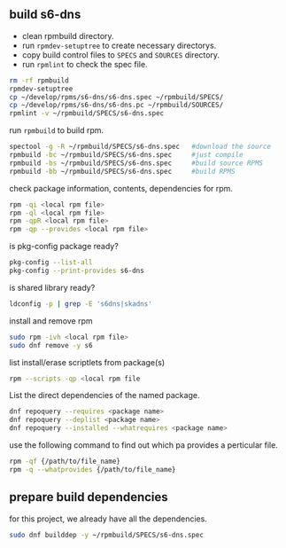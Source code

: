 
## build s6-dns

- clean rpmbuild directory.
- run `rpmdev-setuptree` to create necessary directorys.
- copy build control files to `SPECS` and `SOURCES` directory.
- run `rpmlint` to check the spec file.

```sh
rm -rf rpmbuild
rpmdev-setuptree
cp ~/develop/rpms/s6-dns/s6-dns.spec ~/rpmbuild/SPECS/
cp ~/develop/rpms/s6-dns/s6-dns.pc ~/rpmbuild/SOURCES/
rpmlint -v ~/rpmbuild/SPECS/s6-dns.spec
```
run `rpmbuild` to build rpm.
```sh
spectool -g -R ~/rpmbuild/SPECS/s6-dns.spec   #download the source
rpmbuild -bc ~/rpmbuild/SPECS/s6-dns.spec     #just compile
rpmbuild -bs ~/rpmbuild/SPECS/s6-dns.spec     #build source RPMS
rpmbuild -bb ~/rpmbuild/SPECS/s6-dns.spec     #build RPMS
```
check package information, contents, dependencies for rpm.
```sh
rpm -qi <local rpm file>
rpm -ql <local rpm file>
rpm -qpR <local rpm file>
rpm -qp --provides <local rpm file>
```
is pkg-config package ready?
```sh
pkg-config --list-all
pkg-config --print-provides s6-dns
```
is shared library ready?
```sh
ldconfig -p | grep -E 's6dns|skadns'
```
install and remove rpm
```sh
sudo rpm -ivh <local rpm file>
sudo dnf remove -y s6
```

list install/erase scriptlets from package(s)
```sh
rpm --scripts -qp <local rpm file
```
List the direct dependencies of the named package.
```sh
dnf repoquery --requires <package name>
dnf repoquery --deplist <package name>
dnf repoquery --installed --whatrequires <package name>
```
use the following command to find out which pa provides a perticular file.
```sh
rpm -qf {/path/to/file_name}
rpm -q --whatprovides {/path/to/file_name}
```
## prepare build dependencies
for this project, we already have all the dependencies.

```sh
sudo dnf builddep -y ~/rpmbuild/SPECS/s6-dns.spec
```
